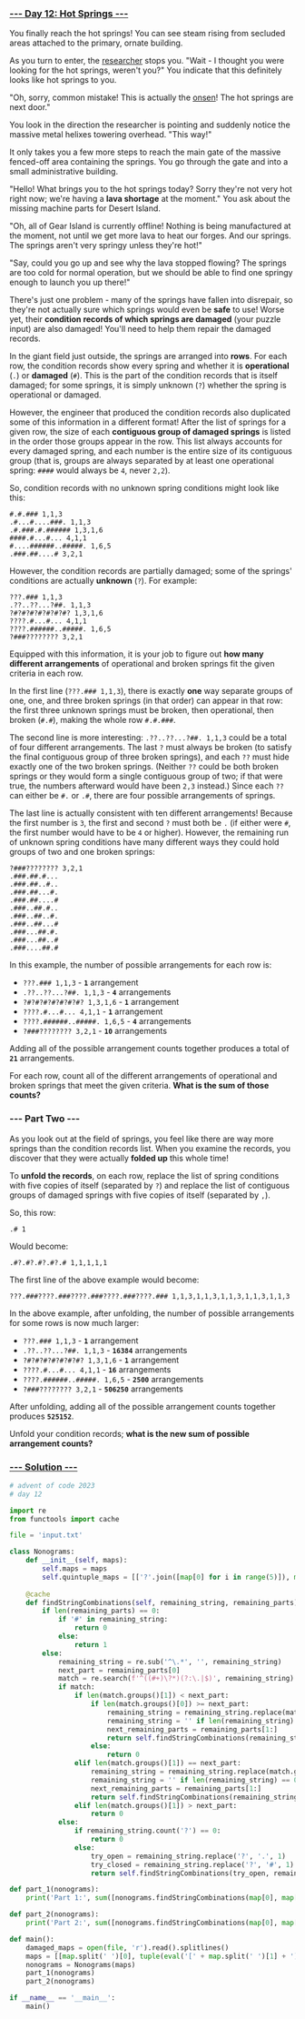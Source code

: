 ### [--- Day 12: Hot Springs ---](https://adventofcode.com/2023/day/12)

You finally reach the hot springs! You can see steam rising from secluded areas attached to the primary, ornate building.

As you turn to enter, the [researcher](https://adventofcode.com/2023/day/11) stops you. "Wait - I thought you were looking for the hot springs, weren't you?" You indicate that this definitely looks like hot springs to you.

"Oh, sorry, common mistake! This is actually the [onsen](https://en.wikipedia.org/wiki/Onsen)! The hot springs are next door."

You look in the direction the researcher is pointing and suddenly notice the massive metal helixes towering overhead. "This way!"

It only takes you a few more steps to reach the main gate of the massive fenced-off area containing the springs. You go through the gate and into a small administrative building.

"Hello! What brings you to the hot springs today? Sorry they're not very hot right now; we're having a **lava shortage** at the moment." You ask about the missing machine parts for Desert Island.

"Oh, all of Gear Island is currently offline! Nothing is being manufactured at the moment, not until we get more lava to heat our forges. And our springs. The springs aren't very springy unless they're hot!"

"Say, could you go up and see why the lava stopped flowing? The springs are too cold for normal operation, but we should be able to find one springy enough to launch you up there!"

There's just one problem - many of the springs have fallen into disrepair, so they're not actually sure which springs would even be **safe** to use! Worse yet, their **condition records of which springs are damaged** (your puzzle input) are also damaged! You'll need to help them repair the damaged records.

In the giant field just outside, the springs are arranged into **rows**. For each row, the condition records show every spring and whether it is **operational** (`.`) or **damaged** (`#`). This is the part of the condition records that is itself damaged; for some springs, it is simply unknown (`?`) whether the spring is operational or damaged.

However, the engineer that produced the condition records also duplicated some of this information in a different format! After the list of springs for a given row, the size of each **contiguous group of damaged springs** is listed in the order those groups appear in the row. This list always accounts for every damaged spring, and each number is the entire size of its contiguous group (that is, groups are always separated by at least one operational spring: `####` would always be `4`, never `2,2`).

So, condition records with no unknown spring conditions might look like this:

```
#.#.### 1,1,3
.#...#....###. 1,1,3
.#.###.#.###### 1,3,1,6
####.#...#... 4,1,1
#....######..#####. 1,6,5
.###.##....# 3,2,1
```

However, the condition records are partially damaged; some of the springs' conditions are actually **unknown** (`?`). For example:

```
???.### 1,1,3
.??..??...?##. 1,1,3
?#?#?#?#?#?#?#? 1,3,1,6
????.#...#... 4,1,1
????.######..#####. 1,6,5
?###???????? 3,2,1
```

Equipped with this information, it is your job to figure out **how many different arrangements** of operational and broken springs fit the given criteria in each row.

In the first line (`???.### 1,1,3`), there is exactly **one** way separate groups of one, one, and three broken springs (in that order) can appear in that row: the first three unknown springs must be broken, then operational, then broken (`#.#`), making the whole row `#.#.###`.

The second line is more interesting: `.??..??...?##. 1,1,3` could be a total of four different arrangements. The last `?` must always be broken (to satisfy the final contiguous group of three broken springs), and each `??` must hide exactly one of the two broken springs. (Neither `??` could be both broken springs or they would form a single contiguous group of two; if that were true, the numbers afterward would have been `2,3` instead.) Since each `??` can either be `#.` or `.#`, there are four possible arrangements of springs.

The last line is actually consistent with ten different arrangements! Because the first number is `3`, the first and second `?` must both be `.` (if either were `#`, the first number would have to be `4` or higher). However, the remaining run of unknown spring conditions have many different ways they could hold groups of two and one broken springs:

```
?###???????? 3,2,1
.###.##.#...
.###.##..#..
.###.##...#.
.###.##....#
.###..##.#..
.###..##..#.
.###..##...#
.###...##.#.
.###...##..#
.###....##.#
```

In this example, the number of possible arrangements for each row is:

 - `???.### 1,1,3` - **`1`** arrangement
 - `.??..??...?##. 1,1,3` - **`4`** arrangements
 - `?#?#?#?#?#?#?#? 1,3,1,6` - **`1`** arrangement
 - `????.#...#... 4,1,1` - **`1`** arrangement
 - `????.######..#####. 1,6,5` - **`4`** arrangements
 - `?###???????? 3,2,1` - **`10`** arrangements

Adding all of the possible arrangement counts together produces a total of **`21`** arrangements.

For each row, count all of the different arrangements of operational and broken springs that meet the given criteria. **What is the sum of those counts?**

### --- Part Two ---

As you look out at the field of springs, you feel like there are way more springs than the condition records list. When you examine the records, you discover that they were actually **folded up** this whole time!

To **unfold the records**, on each row, replace the list of spring conditions with five copies of itself (separated by `?`) and replace the list of contiguous groups of damaged springs with five copies of itself (separated by `,`).

So, this row:

```
.# 1
```

Would become:

```
.#?.#?.#?.#?.# 1,1,1,1,1
```

The first line of the above example would become:

```
???.###????.###????.###????.###????.### 1,1,3,1,1,3,1,1,3,1,1,3,1,1,3
```

In the above example, after unfolding, the number of possible arrangements for some rows is now much larger:

 - `???.### 1,1,3` - **`1`** arrangement
 - `.??..??...?##. 1,1,3` - **`16384`** arrangements
 - `?#?#?#?#?#?#?#? 1,3,1,6` - **`1`** arrangement
 - `????.#...#... 4,1,1` - **`16`** arrangements
 - `????.######..#####. 1,6,5` - **`2500`** arrangements
 - `?###???????? 3,2,1` - **`506250`** arrangements

After unfolding, adding all of the possible arrangement counts together produces **`525152`**.

Unfold your condition records; **what is the new sum of possible arrangement counts?**

### [--- Solution ---](day-12.py)

```Python
# advent of code 2023
# day 12

import re
from functools import cache

file = 'input.txt'

class Nonograms:
    def __init__(self, maps):
        self.maps = maps
        self.quintuple_maps = [['?'.join([map[0] for i in range(5)]), map[1] * 5] for map in self.maps]
        
    @cache
    def findStringCombinations(self, remaining_string, remaining_parts):
        if len(remaining_parts) == 0:
            if '#' in remaining_string:
                return 0
            else:
                return 1
        else:
            remaining_string = re.sub('^\.*', '', remaining_string)
            next_part = remaining_parts[0]
            match = re.search(f'^((#+)\?*)(?:\.|$)', remaining_string)
            if match:
                if len(match.groups()[1]) < next_part:
                    if len(match.groups()[0]) >= next_part:
                        remaining_string = remaining_string.replace(match.groups()[0][:next_part], '', 1)
                        remaining_string = '' if len(remaining_string) == 0 else remaining_string[1:]
                        next_remaining_parts = remaining_parts[1:]
                        return self.findStringCombinations(remaining_string, next_remaining_parts)
                    else:
                        return 0
                elif len(match.groups()[1]) == next_part:
                    remaining_string = remaining_string.replace(match.groups()[0][:next_part], '', 1)
                    remaining_string = '' if len(remaining_string) == 0 else remaining_string[1:]
                    next_remaining_parts = remaining_parts[1:]
                    return self.findStringCombinations(remaining_string, next_remaining_parts)
                elif len(match.groups()[1]) > next_part:
                    return 0
            else:
                if remaining_string.count('?') == 0:
                    return 0
                else:
                    try_open = remaining_string.replace('?', '.', 1)
                    try_closed = remaining_string.replace('?', '#', 1)
                    return self.findStringCombinations(try_open, remaining_parts) + self.findStringCombinations(try_closed, remaining_parts)

def part_1(nonograms):
    print('Part 1:', sum([nonograms.findStringCombinations(map[0], map[1]) for map in nonograms.maps]))

def part_2(nonograms):
    print('Part 2:', sum([nonograms.findStringCombinations(map[0], map[1]) for map in nonograms.quintuple_maps]))

def main():
    damaged_maps = open(file, 'r').read().splitlines()
    maps = [[map.split(' ')[0], tuple(eval('[' + map.split(' ')[1] + ']'))] for map in damaged_maps]
    nonograms = Nonograms(maps)
    part_1(nonograms)
    part_2(nonograms)

if __name__ == '__main__':
    main()
```